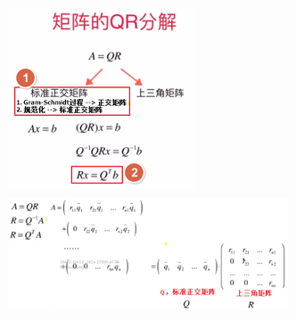 ![](../photo/Pasted%20image%2020240226185925.png)

![](../photo/Pasted%20image%2020240308093729.png)

